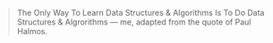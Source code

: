 > The Only Way To Learn Data Structures & Algorithms Is To Do Data Structures & Algrorithms — me, adapted from the quote of Paul Halmos.
